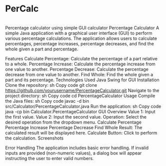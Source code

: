 # PerCalc
<br>
Percentage calculator using simple GUI calculator 
Percentage Calculator
A simple Java application with a graphical user interface (GUI) to perform various percentage calculations. The application allows users to calculate percentages, percentage increases, percentage decreases, and find the whole given a part and percentage.

Features
Calculate Percentage: Calculate the percentage of a part relative to a whole.
Percentage Increase: Calculate the percentage increase from one value to another.
Percentage Decrease: Calculate the percentage decrease from one value to another.
Find Whole: Find the whole given a part and its percentage.
Technologies Used
Java
Swing for GUI
Installation
Clone the repository:
sh
Copy code
git clone https://github.com/yourusername/PercentageCalculator.git
Navigate to the project directory:
sh
Copy code
cd PercentageCalculator
Usage
Compile the Java files:
sh
Copy code
javac -d bin src/Calculator/PercentageCalculator.java
Run the application:
sh
Copy code
java -cp bin Calculator.PercentageCalculator
GUI Overview
Value 1: Input the first value.
Value 2: Input the second value.
Operation: Select the desired operation from the dropdown menu.
Calculate Percentage
Percentage Increase
Percentage Decrease
Find Whole
Result: The calculated result will be displayed here.
Calculate Button: Click to perform the calculation.
Screenshots

Error Handling
The application includes basic error handling. If invalid inputs are provided (non-numeric values), a dialog box will appear instructing the user to enter valid numbers.
</br>
